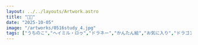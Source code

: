 ```yaml
---
layout: ../../layouts/Artwork.astro
title: "🦎🦎"
date: "2025-10-05"
image: "/artworks/0516study_4.jpg"
tags: ["うちのこ","ヘイミル・ロゥ","ドラネー","かんたん絵","お気に入り","ドラゴンガール","つの"]
---
```


